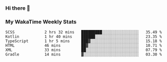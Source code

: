 ### Hi there 👋

<!--
**royschrauwen/royschrauwen** is a ✨ _special_ ✨ repository because its `README.md` (this file) appears on your GitHub profile.

Here are some ideas to get you started:

- 🔭 I’m currently working on ...
- 🌱 I’m currently learning ...
- 👯 I’m looking to collaborate on ...
- 🤔 I’m looking for help with ...
- 💬 Ask me about ...
- 📫 How to reach me: ...
- 😄 Pronouns: ...
- ⚡ Fun fact: ...
-->


### My WakaTime Weekly Stats
<!--START_SECTION:waka-->

```text
SCSS             2 hrs 32 mins   █████████░░░░░░░░░░░░░░░░   35.49 %
Kotlin           1 hr 40 mins    ██████░░░░░░░░░░░░░░░░░░░   23.35 %
TypeScript       1 hr 5 mins     ███▓░░░░░░░░░░░░░░░░░░░░░   15.18 %
HTML             46 mins         ██▓░░░░░░░░░░░░░░░░░░░░░░   10.71 %
XML              33 mins         ██░░░░░░░░░░░░░░░░░░░░░░░   07.79 %
Gradle           14 mins         ▓░░░░░░░░░░░░░░░░░░░░░░░░   03.30 %
```

<!--END_SECTION:waka-->
